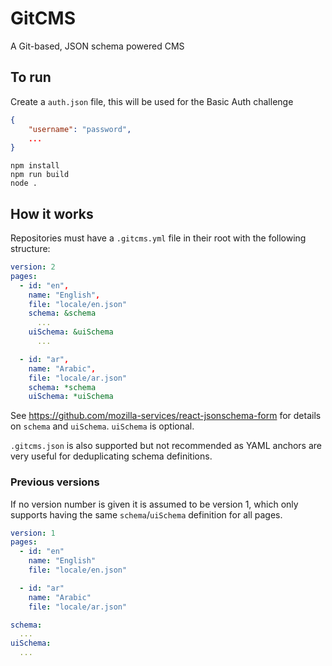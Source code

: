 # GitCMS

A Git-based, JSON schema powered CMS

## To run

Create a `auth.json` file, this will be used for the Basic Auth challenge
```json
{
    "username": "password",
    ...
}
```

```
npm install
npm run build
node .
```

## How it works

Repositories must have a `.gitcms.yml` file in their root with the following
structure:

```yaml
version: 2
pages:
  - id: "en",
    name: "English",
    file: "locale/en.json"
    schema: &schema
      ...
    uiSchema: &uiSchema
      ...

  - id: "ar",
    name: "Arabic",
    file: "locale/ar.json"
    schema: *schema
    uiSchema: *uiSchema
```

See https://github.com/mozilla-services/react-jsonschema-form for details on
`schema` and `uiSchema`. `uiSchema` is optional.

`.gitcms.json` is also supported but not recommended as YAML anchors are
very useful for deduplicating schema definitions.

### Previous versions

If no version number is given it is assumed to be version 1, which only
supports having the same `schema`/`uiSchema` definition for all pages.
```yaml
version: 1
pages:
  - id: "en"
    name: "English"
    file: "locale/en.json"

  - id: "ar"
    name: "Arabic"
    file: "locale/ar.json"

schema:
  ...
uiSchema:
  ...
```
